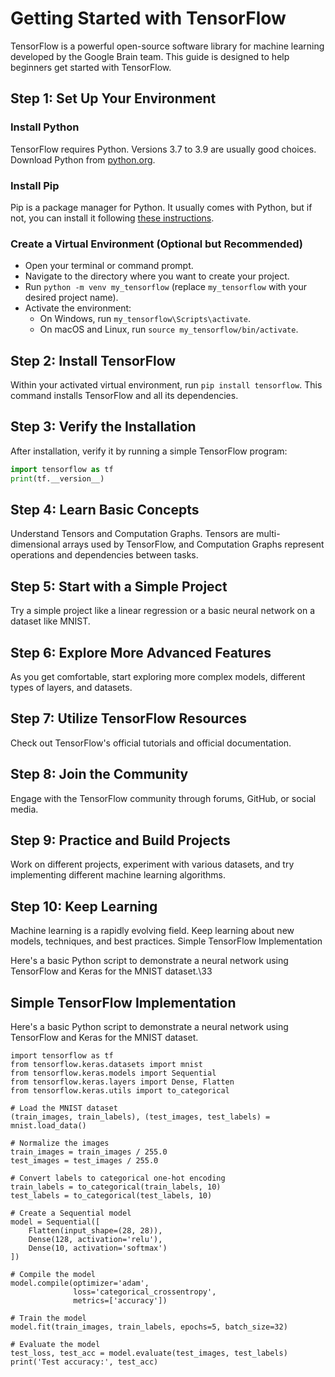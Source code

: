 # Getting Started with TensorFlow

TensorFlow is a powerful open-source software library for machine learning developed by the Google Brain team. This guide is designed to help beginners get started with TensorFlow.

## Step 1: Set Up Your Environment

### Install Python
TensorFlow requires Python. Versions 3.7 to 3.9 are usually good choices. Download Python from [python.org](https://www.python.org/).

### Install Pip
Pip is a package manager for Python. It usually comes with Python, but if not, you can install it following [these instructions](https://pip.pypa.io/en/stable/installation/).

### Create a Virtual Environment (Optional but Recommended)
- Open your terminal or command prompt.
- Navigate to the directory where you want to create your project.
- Run `python -m venv my_tensorflow` (replace `my_tensorflow` with your desired project name).
- Activate the environment:
  - On Windows, run `my_tensorflow\Scripts\activate`.
  - On macOS and Linux, run `source my_tensorflow/bin/activate`.

## Step 2: Install TensorFlow

Within your activated virtual environment, run `pip install tensorflow`. This command installs TensorFlow and all its dependencies.

## Step 3: Verify the Installation

After installation, verify it by running a simple TensorFlow program:

```python
import tensorflow as tf
print(tf.__version__)
```

## Step 4: Learn Basic Concepts

Understand Tensors and Computation Graphs. Tensors are multi-dimensional arrays used by TensorFlow, and Computation Graphs represent operations and dependencies between tasks.

## Step 5: Start with a Simple Project

Try a simple project like a linear regression or a basic neural network on a dataset like MNIST.
## Step 6: Explore More Advanced Features

As you get comfortable, start exploring more complex models, different types of layers, and datasets.
## Step 7: Utilize TensorFlow Resources

Check out TensorFlow's official tutorials and official documentation.
## Step 8: Join the Community

Engage with the TensorFlow community through forums, GitHub, or social media.
## Step 9: Practice and Build Projects

Work on different projects, experiment with various datasets, and try implementing different machine learning algorithms.
## Step 10: Keep Learning

Machine learning is a rapidly evolving field. Keep learning about new models, techniques, and best practices.
Simple TensorFlow Implementation

Here's a basic Python script to demonstrate a neural network using TensorFlow and Keras for the MNIST dataset.\33 

## Simple TensorFlow Implementation

Here's a basic Python script to demonstrate a neural network using TensorFlow and Keras for the MNIST dataset.
```
import tensorflow as tf
from tensorflow.keras.datasets import mnist
from tensorflow.keras.models import Sequential
from tensorflow.keras.layers import Dense, Flatten
from tensorflow.keras.utils import to_categorical

# Load the MNIST dataset
(train_images, train_labels), (test_images, test_labels) = mnist.load_data()

# Normalize the images
train_images = train_images / 255.0
test_images = test_images / 255.0

# Convert labels to categorical one-hot encoding
train_labels = to_categorical(train_labels, 10)
test_labels = to_categorical(test_labels, 10)

# Create a Sequential model
model = Sequential([
    Flatten(input_shape=(28, 28)),
    Dense(128, activation='relu'),
    Dense(10, activation='softmax')
])

# Compile the model
model.compile(optimizer='adam',
              loss='categorical_crossentropy',
              metrics=['accuracy'])

# Train the model
model.fit(train_images, train_labels, epochs=5, batch_size=32)

# Evaluate the model
test_loss, test_acc = model.evaluate(test_images, test_labels)
print('Test accuracy:', test_acc)
```
